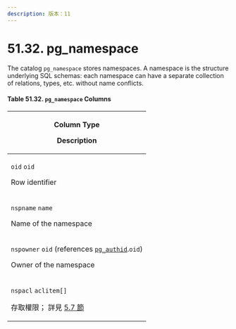 ```yaml
---
description: 版本：11
---
```


# 51.32. pg\_namespace

The catalog `pg_namespace` stores namespaces. A namespace is the structure underlying SQL schemas: each namespace can have a separate collection of relations, types, etc. without name conflicts.

#### **Table 51.32. `pg_namespace` Columns**

| <p>Column Type</p><p>Description</p>                                                                                                                       |
| ---------------------------------------------------------------------------------------------------------------------------------------------------------- |
| <p><code>oid</code> <code>oid</code></p><p>Row identifier</p>                                                                                              |
| <p><code>nspname</code> <code>name</code></p><p>Name of the namespace</p>                                                                                  |
| <p><code>nspowner</code> <code>oid</code> (references <a href="pg_authid.md"><code>pg_authid</code></a>.<code>oid</code>)</p><p>Owner of the namespace</p> |
| <p><code>nspacl</code> <code>aclitem[]</code></p><p>存取權限； 詳見 <a href="../../the-sql-language/ddl/privileges.md">5.7 節</a></p>                              |
